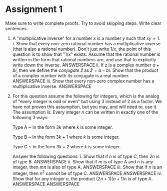 # Assignment 1

Make sure to write complete proofs. Try to avoid skipping steps. Write clear sentences.

1. A "multiplicative inverse" for a number $x$ is a number $y$ such that $xy = 1$.
    i. Show that every non-zero rational number has a multiplicative inverse (that is also a rational number). Don't just write $1/x$, the point of this question is to show that "$1/x$" exists. Assume that the rational number is written in the form that rational numbers are, and use that to explicitly write down the inverse.
   ANSWERSPACE
    ii. If $z$ is a complex number $a + bi$, then we define the *conjugate* $\bar z$ as $\bar z = a - bi$. Show that the product of a complex number with its conjugate is a real number.
   ANSWERSPACE
    iii. Show that every non-zero complex number has a multiplicative inverse.
   ANSWERSPACE
2. For this question assume the following for integers, which is the analog of "every integer is odd or even" but using 3 instead of 2 as a factor. We have not proven this assumption, but you may, and will need to, use it. The assumption is: Every integer $n$ can be written in exactly one of the following 3 ways:

    Type A
      ~ In the form $3k$ where $k$ is some integer.

    Type B
      ~ In the form $3k+1$ where $k$ is some integer.

    Type C
      ~ In the form $3k+2$ where $k$ is some integer.

    Answer the following questions:
    i. Show that if $n$ is of type C, then $2n$ is of type B.
    ANSWERSPACE
    ii. Show that if $m$ is of type A and $n$ is any integer, then $mn$ is also of type A.
    ANSWERSPACE
    iii. Show that if $n$ is an integer, then $n^2$ cannot be of type C.
    ANSWERSPACE
    ANSWERSPACE
    iv. Show that for any integer $n$, the product $(2n+1)(n+1)n$ is of type A.
    ANSWERSPACE
    ANSWERSPACE

